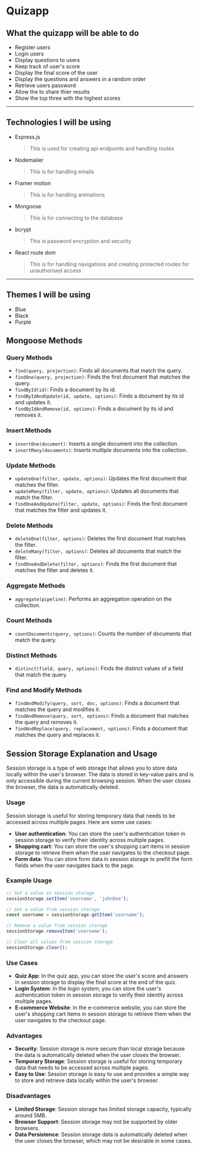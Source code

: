 # Quizapp

## What the quizapp will be able to do

- Register users
- Login users
- Display questions to users
- Keep track of user's score
- Display the final score of the user
- Display the questions and answers in a random order
- Retrieve users password
- Allow the to share thier results
- Show the top three with the highest scores

---

## Technologies I will be using

- Express.js
  > This is used for creating api endpoints and handling routes
- Nodemailer
  > This is for handling emails
- Framer motion
  > This is for handling animations
- Mongoose
  > This is for connecting to the database
- bcrypt
  > This is password encryption and security
- React route dom
  > This is for handling navigations and creating protected routes for unauthorised access

---

## Themes I will be using

- Blue
- Black
- Purple

## Mongoose Methods

### Query Methods

- `find(query, projection)`: Finds all documents that match the query.
- `findOne(query, projection)`: Finds the first document that matches the query.
- `findById(id)`: Finds a document by its id.
- `findByIdAndUpdate(id, update, options)`: Finds a document by its id and updates it.
- `findByIdAndRemove(id, options)`: Finds a document by its id and removes it.

### Insert Methods

- `insertOne(document)`: Inserts a single document into the collection.
- `insertMany(documents)`: Inserts multiple documents into the collection.

### Update Methods

- `updateOne(filter, update, options)`: Updates the first document that matches the filter.
- `updateMany(filter, update, options)`: Updates all documents that match the filter.
- `findOneAndUpdate(filter, update, options)`: Finds the first document that matches the filter and updates it.

### Delete Methods

- `deleteOne(filter, options)`: Deletes the first document that matches the filter.
- `deleteMany(filter, options)`: Deletes all documents that match the filter.
- `findOneAndDelete(filter, options)`: Finds the first document that matches the filter and deletes it.

### Aggregate Methods

- `aggregate(pipeline)`: Performs an aggregation operation on the collection.

### Count Methods

- `countDocuments(query, options)`: Counts the number of documents that match the query.

### Distinct Methods

- `distinct(field, query, options)`: Finds the distinct values of a field that match the query.

### Find and Modify Methods

- `findAndModify(query, sort, doc, options)`: Finds a document that matches the query and modifies it.
- `findAndRemove(query, sort, options)`: Finds a document that matches the query and removes it.
- `findAndReplace(query, replacement, options)`: Finds a document that matches the query and replaces it.

## Session Storage Explanation and Usage  

Session storage is a type of web storage that allows you to store data locally within the user's browser. The data is stored in key-value pairs and is only accessible during the current browsing session. When the user closes the browser, the data is automatically deleted.

### Usage  

Session storage is useful for storing temporary data that needs to be accessed across multiple pages. Here are some use cases:

*   **User authentication**: You can store the user's authentication token in session storage to verify their identity across multiple pages.
*   **Shopping cart**: You can store the user's shopping cart items in session storage to retrieve them when the user navigates to the checkout page.
*   **Form data**: You can store form data in session storage to prefill the form fields when the user navigates back to the page.

### Example Usage

```javascript
// Set a value in session storage
sessionStorage.setItem('username', 'johnDoe');

// Get a value from session storage
const username = sessionStorage.getItem('username');

// Remove a value from session storage
sessionStorage.removeItem('username');

// Clear all values from session storage
sessionStorage.clear();
```

### Use Cases

*   **Quiz App**: In the quiz app, you can store the user's score and answers in session storage to display the final score at the end of the quiz.
*   **Login System**: In the login system, you can store the user's authentication token in session storage to verify their identity across multiple pages.
*   **E-commerce Website**: In the e-commerce website, you can store the user's shopping cart items in session storage to retrieve them when the user navigates to the checkout page.

### Advantages

*   **Security**: Session storage is more secure than local storage because the data is automatically deleted when the user closes the browser.
*   **Temporary Storage**: Session storage is useful for storing temporary data that needs to be accessed across multiple pages.
*   **Easy to Use**: Session storage is easy to use and provides a simple way to store and retrieve data locally within the user's browser.

### Disadvantages

*   **Limited Storage**: Session storage has limited storage capacity, typically around 5MB.
*   **Browser Support**: Session storage may not be supported by older browsers.
*   **Data Persistence**: Session storage data is automatically deleted when the user closes the browser, which may not be desirable in some cases.